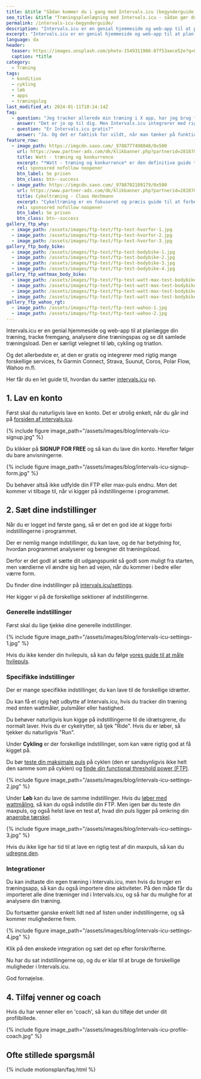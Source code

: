 ```yaml
---
title: &title "Sådan kommer du i gang med Intervals.icu (begynderguide)"
seo_title: &title "Træningsplanlægning med Intervals.icu - sådan gør du?"
permalink: /intervals-icu-begynderguide/
description: "Intervals.icu er en genial hjemmeside og web-app til at planlægge din træning, tracke fremgang og analysere dine træningspas."
excerpt: "Intervals.icu er en genial hjemmeside og web-app til at planlægge din træning, tracke fremgang og analysere dine træningspas. Den er særligt velegnet til løb, cykling og triatlon."
language: da
header:
  teaser: https://images.unsplash.com/photo-1549311986-87f53aece52e?q=80&w=1470&auto=format&fit=crop&ixlib=rb-4.0.3&ixid=M3wxMjA3fDB8MHxwaG90by1wYWdlfHx8fGVufDB8fHx8fA%3D%3D&auto=format&fit=crop&h=300&w=400&q=10
  caption: *title
category:
  - Træning
tags:
  - kondition
  - cykling
  - løb
  - apps
  - træningslog
last_modified_at: 2024-01-11T10:14:14Z
faq:
  - question: "Jeg tracker allerede min træning i X app, har jeg brug for Intervals.icu?"
    answer: "Det er jo op til dig. Men Intervals.icu integrerer med rigtig mange forskellige aps, fx Garmin Connect, Polar Flow, Suuntu, Coros, Wahoo og Strava. Jeg tror du vil komme til at holde af Intervals.icu. Den er gratis, så der sker ikke noget ved at prøve."
  - question: "Er Intervals.icu gratis?"
    answer: "Ja. Og det er faktisk for vildt, når man tænker på funktionaliteten i programmet. Du bliver spurgt om du gerne vil støtte udviklingen af programmet, og hvis du finder det brugbart så kan du overveje det."
feature_row:
  - image_path: https://imgcdn.saxo.com/_9788777498848/0x500
    url: https://www.partner-ads.com/dk/klikbanner.php?partnerid=28187&bannerid=43264&htmlurl=https://www.saxo.com/dk/watt_andrew-coggan-dansk-bearbejdelse-ved-brian-overkaer_hardback_9788777498848
    title: Watt - træning og konkurrence
    excerpt: "*Watt - træning og konkurrence* er den definitive guide til at benytte sig af træning med watt. Med hjælp fra denne bog kan du vende hele din træning op og ned - og blive markant hurtigere og bedre."
    rel: sponsored nofollow noopener
    btn_label: Se prisen
    btn_class: btn--success
  - image_path: https://imgcdn.saxo.com/_9788702189179/0x500
    url: https://www.partner-ads.com/dk/klikbanner.php?partnerid=28187&bannerid=43264&htmlurl=https://www.saxo.com/dk/cykeltraening_claus-hechmann_haeftet_9788702189179
    title: Cykeltræning - Claus Hechmann
    excerpt: "Cykeltræning er en fokuseret og præcis guide til at forbedre dine præstationer på cyklen med effekttræning. Princippet er enkelt: Du skal træne i at kunne cykle så hurtigt som muligt i så lang tid som muligt."
    rel: sponsored nofollow noopener
    btn_label: Se prisen
    btn_class: btn--success
gallery_ftp_why:
  - image_path: /assets/images/ftp-test/ftp-test-hvorfor-1.jpg
  - image_path: /assets/images/ftp-test/ftp-test-hvorfor-2.jpg
  - image_path: /assets/images/ftp-test/ftp-test-hvorfor-3.jpg
gallery_ftp_body_bike:
  - image_path: /assets/images/ftp-test/ftp-test-bodybike-1.jpg
  - image_path: /assets/images/ftp-test/ftp-test-bodybike-2.jpg
  - image_path: /assets/images/ftp-test/ftp-test-bodybike-3.jpg
  - image_path: /assets/images/ftp-test/ftp-test-bodybike-4.jpg
gallery_ftp_wattmax_body_bike:
  - image_path: /assets/images/ftp-test/ftp-test-watt-max-test-bodybike-1.jpg
  - image_path: /assets/images/ftp-test/ftp-test-watt-max-test-bodybike-2.jpg
  - image_path: /assets/images/ftp-test/ftp-test-watt-max-test-bodybike-3.jpg
  - image_path: /assets/images/ftp-test/ftp-test-watt-max-test-bodybike-4.jpg
gallery_ftp_wahoo_rgt:
  - image_path: /assets/images/ftp-test/ftp-test-wahoo-1.jpg
  - image_path: /assets/images/ftp-test/ftp-test-wahoo-2.jpg
---
```


Intervals.icu er en genial hjemmeside og web-app til at planlægge din træning, tracke fremgang, analysere dine træningspas og se dit samlede træningsload. Den er særligt velegnet til løb, cykling og triatlon.

Og det allerbedste er, at den er gratis og integrerer med rigtig mange forskellige services, fx Garmin Connect, Strava, Suunut, Coros, Polar Flow, Wahoo m.fl.

Her får du en let guide til, hvordan du sætter [intervals.icu](https://intervals.icu/) op.

## 1. Lav en konto

Først skal du naturligvis lave en konto. Det er utrolig enkelt, når du går ind på [forsiden af intervals.icu](https://intervals.icu/).

{% include figure image_path="/assets/images/blog/intervals-icu-signup.jpg" %}

Du klikker på **SIGNUP FOR FREE** og så kan du lave din konto. Herefter følger du bare anvisningerne.

{% include figure image_path="/assets/images/blog/intervals-icu-signup-form.jpg" %}

Du behøver altså ikke udfylde din FTP eller max-puls endnu. Men det kommer vi tilbage til, når vi kigger på indstillingerne i programmet.

## 2. Sæt dine indstillinger

Når du er logget ind første gang, så er det en god ide at kigge forbi indstillingerne i programmet.

Der er nemlig mange indstillinger, du kan lave, og de har betydning for, hvordan programmet analyserer og beregner dit træningsload.

Derfor er det godt at sætte dit udgangspunkt så godt som muligt fra starten, men værdierne vil ændre sig hen ad vejen, når du kommer i bedre eller værre form.

Du finder dine indstillinger på [intervals.icu/settings](https://intervals.icu/settings).

Her kigger vi på de forskellige sektioner af indstillingerne.

### Generelle indstillinger

Først skal du lige tjekke dine generelle indstillinger.

{% include figure image_path="/assets/images/blog/intervals-icu-settings-1.jpg" %}

Hvis du ikke kender din hvilepuls, så kan du følge [vores guide til at måle hvilepuls](/hvilepuls/).

### Specifikke indstillinger

Der er mange specifikke indstillinger, du kan lave til de forskellige idrætter.

Du kan få et rigig højt udbytte af Intervals.icu, hvis du tracker din træning med enten wattmåler, pulsmåler eller hastighed.

Du behøver naturligvis kun kigge på indstillingerne til de idrætsgrene, du normalt laver. Hvis du er cykelrytter, så tjek "Ride". Hvis du er løber, så tjekker du naturligvis "Run".

Under **Cykling** er der forskellige indstillinger, som kan være rigtig god at få kigget på.

Du bør [teste din maksimale puls](/test-max-puls/) på cyklen (den er sandsynligvis ikke helt den samme som på cyklen) og [finde din functional threshold power (FTP)](/ftp-test/).

{% include figure image_path="/assets/images/blog/intervals-icu-settings-2.jpg" %}

Under **Løb** kan du lave de samme indstillinger. Hvis du [løber med wattmåling](/loeb-watt/), så kan du også indstille din FTP. Men igen bør du teste din maxpuls, og også helst lave en test af, hvad din puls ligger på omkring din [anaerobe tærskel](/anaerobe-taerskel/).

{% include figure image_path="/assets/images/blog/intervals-icu-settings-3.jpg" %}

Hvis du ikke lige har tid til at lave en rigtig test af din maxpuls, så kan du [udregne den](/test-max-puls/).

### Integrationer

Du kan indtaste din egen træning i Intervals.icu, men hvis du bruger en træningsapp, så kan du også importere dine aktiviteter. På den måde får du importeret alle dine træninger ind i Intervals.icu, og så har du mulighe for at analysere din træning. 

Du fortsætter ganske enkelt lidt ned af listen under indstillingerne, og så kommer mulighederne frem.

{% include figure image_path="/assets/images/blog/intervals-icu-settings-4.jpg" %}

Klik på den ønskede integration og sæt det op efter forskrifterne.

Nu har du sat indstillingerne op, og du er klar til at bruge de forskellige muligheder i Intervals.icu.

God fornøjelse.

## 4. Tilføj venner og coach

Hvis du har venner eller en 'coach', så kan du tilføje det under dit profilbillede.

{% include figure image_path="/assets/images/blog/intervals-icu-profile-coach.jpg" %}

## Ofte stillede spørgsmål

{% include motionsplan/faq.html %}